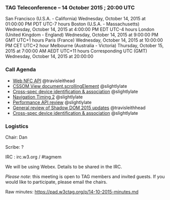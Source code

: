 ### TAG Teleconference – 14 October 2015 ; 20:00 UTC

San Francisco (U.S.A. - California)	Wednesday, October 14, 2015 at 01:00:00 PM	PDT	UTC-7 hours
Boston (U.S.A. - Massachusetts)	Wednesday, October 14, 2015 at 4:00:00 PM	EDT	UTC-4 hours
London (United Kingdom - England)	Wednesday, October 14, 2015 at 9:00:00 PM	GMT	UTC+1 hours
Paris (France)	Wednesday, October 14, 2015 at 10:00:00 PM	CET	UTC+2 hour
Melbourne (Australia - Victoria)	Thursday, October 15, 2015 at 7:00:00 AM	AEDT  UTC+11 hours
Corresponding UTC (GMT)	Wednesday, October 14, 2015 at 20:00:00

### Call Agenda
* [Web NFC API](https://github.com/w3ctag/spec-reviews/issues/22) @travisleithead
* [CSSOM View document.scrollingElement](https://github.com/w3ctag/spec-reviews/issues/51) @slightlylate
* [Cross-spec device identification & association](https://github.com/w3ctag/spec-reviews/issues/64) @slightlylate
* [Navigation Timing 2](https://github.com/w3ctag/spec-reviews/issues/18) @slightlylate
* [Performance API review](https://github.com/w3ctag/spec-reviews/issues/83) @slightlylate
* [General review of Shadow DOM 2015 updates](https://github.com/w3ctag/spec-reviews/issues/79) @travisleithhead
* [Cross-spec device identification & association](https://github.com/w3ctag/spec-reviews/issues/64) @slightlylate

### Logistics

Chair: Dan

Scribe: ?

IRC : irc.w3.org / #tagmem

We will be using Webex. Details to be shared in the IRC.

*Please note*: this meeting is open to TAG members and invited guests. If you would like to participate, please email the chairs.

Raw minutes: https://pad.w3ctag.org/p/14-10-2015-minutes.md
